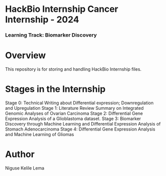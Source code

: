 # HackBio Internship Cancer Internship - 2024
### Learning Track: Biomarker Discovery

# Overview 
This repository is for storing and handling HackBio Internship files.

# Stages in the Internship
Stage 0: Technical Writing about Differential expression; Downregulation and Upregulation
Stage 1: Literature Review Summary on Integrated Genomic Analyses of Ovarian Carcinoma
Stage 2: Differential Gene Expression Analysis of a Glioblastoma dataset.
Stage 3: Biomarker Discovery through Machine Learning and Differential Expression Analysis of Stomach Adenocarcinoma
Stage 4: Differential Gene Expression Analysis and Machine Learning of Gliomas

# Author
Niguse Kelile Lema

